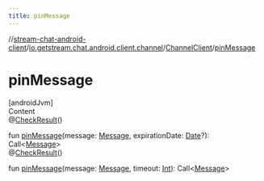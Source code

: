 ```yaml
---
title: pinMessage
---
```

//[stream-chat-android-client](../../../index.md)/[io.getstream.chat.android.client.channel](../index.md)/[ChannelClient](index.md)/[pinMessage](pinMessage.md)



# pinMessage  
[androidJvm]  
Content  
@[CheckResult](https://developer.android.com/reference/kotlin/androidx/annotation/CheckResult.html)()  
  
fun [pinMessage](pinMessage.md)(message: [Message](../../io.getstream.chat.android.client.models/Message/index.md), expirationDate: [Date](https://developer.android.com/reference/kotlin/java/util/Date.html)?): Call&lt;[Message](../../io.getstream.chat.android.client.models/Message/index.md)&gt;  
@[CheckResult](https://developer.android.com/reference/kotlin/androidx/annotation/CheckResult.html)()  
  
fun [pinMessage](pinMessage.md)(message: [Message](../../io.getstream.chat.android.client.models/Message/index.md), timeout: [Int](https://kotlinlang.org/api/latest/jvm/stdlib/kotlin/-int/index.html)): Call&lt;[Message](../../io.getstream.chat.android.client.models/Message/index.md)&gt;  



